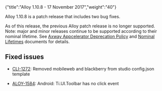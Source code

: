 {"title":"Alloy 1.10.8 - 17 November 2017","weight":"40"}

Alloy 1.10.8 is a patch release that includes two bug fixes.

As of this release, the previous Alloy patch release is no longer supported. Note: major and minor releases continue to be supported according to their nominal lifetime. See [Axway Appcelerator Deprecation Policy](/docs/appc/AMPLIFY_Appcelerator_Services_Overview/Axway_Appcelerator_Deprecation_Policy/) and [Nominal Lifetimes](/docs/appc/AMPLIFY_Appcelerator_Services_Overview/Axway_Appcelerator_Product_Lifecycle/#nominal-lifetimes) documents for details.

## Fixed issues

* [CLI-1272](https://jira.appcelerator.org/browse/CLI-1272): Removed mobileweb and blackberry from studio config.json template

* [ALOY-1584](https://jira.appcelerator.org/browse/ALOY-1584): Android: Ti.UI.Toolbar has no click event
